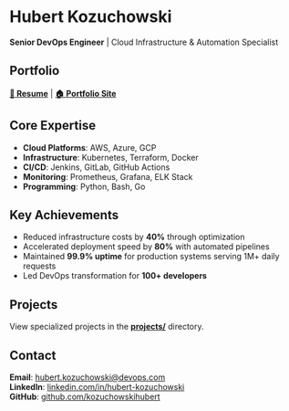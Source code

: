 # Hubert Kozuchowski

**Senior DevOps Engineer** | Cloud Infrastructure & Automation Specialist

## Portfolio

**[📄 Resume](Hubert-Kozuchowski.html)** | **[🏠 Portfolio Site](index.html)**

## Core Expertise

- **Cloud Platforms**: AWS, Azure, GCP
- **Infrastructure**: Kubernetes, Terraform, Docker
- **CI/CD**: Jenkins, GitLab, GitHub Actions
- **Monitoring**: Prometheus, Grafana, ELK Stack
- **Programming**: Python, Bash, Go

## Key Achievements

- Reduced infrastructure costs by **40%** through optimization
- Accelerated deployment speed by **80%** with automated pipelines
- Maintained **99.9% uptime** for production systems serving 1M+ daily requests
- Led DevOps transformation for **100+ developers**

## Projects

View specialized projects in the **[projects/](projects/)** directory.

## Contact

**Email**: hubert.kozuchowski@devops.com  
**LinkedIn**: [linkedin.com/in/hubert-kozuchowski](https://linkedin.com/in/hubert-kozuchowski)  
**GitHub**: [github.com/kozuchowskihubert](https://github.com/kozuchowskihubert)
